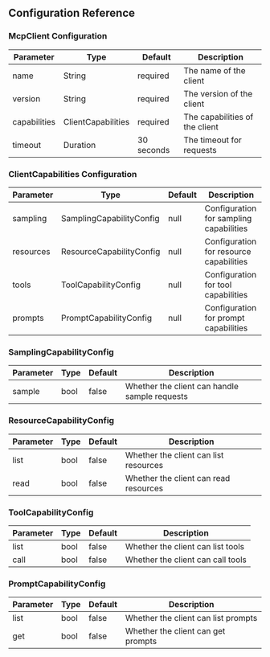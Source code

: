 ## Configuration Reference

### McpClient Configuration

| Parameter | Type | Default | Description |
|-----------|------|---------|-------------|
| name | String | required | The name of the client |
| version | String | required | The version of the client |
| capabilities | ClientCapabilities | required | The capabilities of the client |
| timeout | Duration | 30 seconds | The timeout for requests |

### ClientCapabilities Configuration

| Parameter | Type | Default | Description |
|-----------|------|---------|-------------|
| sampling | SamplingCapabilityConfig | null | Configuration for sampling capabilities |
| resources | ResourceCapabilityConfig | null | Configuration for resource capabilities |
| tools | ToolCapabilityConfig | null | Configuration for tool capabilities |
| prompts | PromptCapabilityConfig | null | Configuration for prompt capabilities |

### SamplingCapabilityConfig

| Parameter | Type | Default | Description |
|-----------|------|---------|-------------|
| sample | bool | false | Whether the client can handle sample requests |

### ResourceCapabilityConfig

| Parameter | Type | Default | Description |
|-----------|------|---------|-------------|
| list | bool | false | Whether the client can list resources |
| read | bool | false | Whether the client can read resources |

### ToolCapabilityConfig

| Parameter | Type | Default | Description |
|-----------|------|---------|-------------|
| list | bool | false | Whether the client can list tools |
| call | bool | false | Whether the client can call tools |

### PromptCapabilityConfig

| Parameter | Type | Default | Description |
|-----------|------|---------|-------------|
| list | bool | false | Whether the client can list prompts |
| get | bool | false | Whether the client can get prompts |
